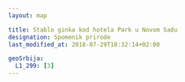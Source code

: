 ```yaml
---
layout: map

title: Stablo ginka kod hotela Park u Novom Sadu
designation: Spomenik prirode
last_modified_at: 2018-07-29T18:32:14+02:00

geoSrbija:
  L1_299: [3]
---
```

